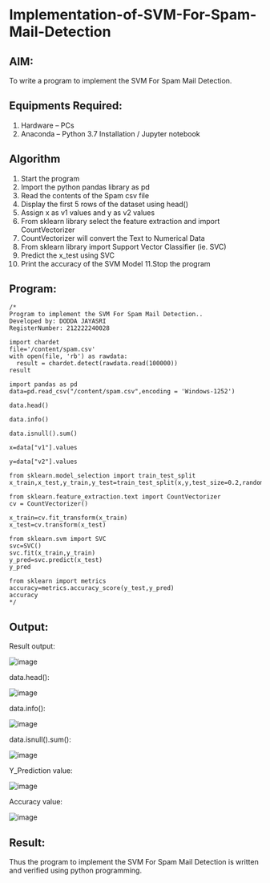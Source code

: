 
# Implementation-of-SVM-For-Spam-Mail-Detection

## AIM:
To write a program to implement the SVM For Spam Mail Detection.

## Equipments Required:
1. Hardware – PCs
2. Anaconda – Python 3.7 Installation / Jupyter notebook

## Algorithm
1. Start the program
2. Import the python pandas library as pd
3. Read the contents of the Spam csv file
4. Display the first 5 rows of the dataset using head()
5. Assign x as v1 values and y as v2 values
6. From sklearn library select the feature extraction and import CountVectorizer
7. CountVectorizer will convert the Text to Numerical Data
8. From sklearn library import Support Vector Classifier (ie. SVC)
9. Predict the x_test using SVC
10. Print the accuracy of the SVM Model
11.Stop the program

## Program:
```
/*
Program to implement the SVM For Spam Mail Detection..
Developed by: DODDA JAYASRI
RegisterNumber: 212222240028

import chardet
file='/content/spam.csv'
with open(file, 'rb') as rawdata:
  result = chardet.detect(rawdata.read(100000))
result

import pandas as pd
data=pd.read_csv("/content/spam.csv",encoding = 'Windows-1252')

data.head()

data.info()

data.isnull().sum()

x=data["v1"].values

y=data["v2"].values

from sklearn.model_selection import train_test_split
x_train,x_test,y_train,y_test=train_test_split(x,y,test_size=0.2,random_state=0)

from sklearn.feature_extraction.text import CountVectorizer
cv = CountVectorizer()

x_train=cv.fit_transform(x_train)
x_test=cv.transform(x_test)

from sklearn.svm import SVC
svc=SVC()
svc.fit(x_train,y_train)
y_pred=svc.predict(x_test)
y_pred

from sklearn import metrics
accuracy=metrics.accuracy_score(y_test,y_pred)
accuracy
*/
```

## Output:
Result output:

![image](https://github.com/22003264/Implementation-of-SVM-For-Spam-Mail-Detection/assets/119389139/f02335b4-97d3-4a67-9748-cdc639fd40d4)



data.head():

![image](https://github.com/22003264/Implementation-of-SVM-For-Spam-Mail-Detection/assets/119389139/3d99a04d-f230-44d8-a8be-6c255a566833)




data.info():



![image](https://github.com/22003264/Implementation-of-SVM-For-Spam-Mail-Detection/assets/119389139/900fc1b4-5dd7-44d8-afa6-01f8c71cfab4)




data.isnull().sum():

![image](https://github.com/22003264/Implementation-of-SVM-For-Spam-Mail-Detection/assets/119389139/109c8db0-556b-42d9-a19a-888628ec281e)




Y_Prediction value:

![image](https://github.com/22003264/Implementation-of-SVM-For-Spam-Mail-Detection/assets/119389139/42966bc4-a936-49cb-b495-ea2a7ec8905e)


Accuracy value:

![image](https://github.com/22003264/Implementation-of-SVM-For-Spam-Mail-Detection/assets/119389139/5a427e7d-f05e-4656-8d23-9523ca01711e)



## Result:
Thus the program to implement the SVM For Spam Mail Detection is written and verified using python programming.
